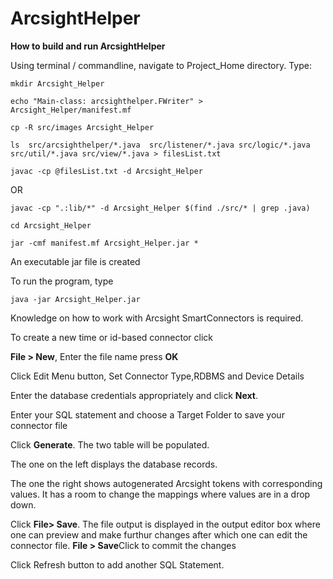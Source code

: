 # ArcsightHelper

<strong>How to build and run ArcsightHelper</strong> 


Using  terminal / commandline, navigate to Project_Home directory. Type: 
```
mkdir Arcsight_Helper

echo "Main-class: arcsighthelper.FWriter" > Arcsight_Helper/manifest.mf

cp -R src/images Arcsight_Helper

ls  src/arcsighthelper/*.java  src/listener/*.java src/logic/*.java src/util/*.java src/view/*.java > filesList.txt
```
```
javac -cp @filesList.txt -d Arcsight_Helper
```
OR
```
javac -cp ".:lib/*" -d Arcsight_Helper $(find ./src/* | grep .java)
```
```
cd Arcsight_Helper

jar -cmf manifest.mf Arcsight_Helper.jar *
```
An executable jar file is created

To run the program, type
```
java -jar Arcsight_Helper.jar
```

Knowledge on how to work with Arcsight SmartConnectors is required.

To create a new time or id-based connector click

<strong>File > New</strong>, Enter the file name press <strong>OK</strong>

Click Edit Menu button, Set Connector Type,RDBMS and Device Details

Enter the database credentials appropriately and click <strong>Next</strong>.

Enter your SQL statement and choose a Target Folder to save your connector file

Click <strong>Generate</strong>. The two table will be populated. 

The one on the left displays the database records. 

The one the right shows autogenerated Arcsight tokens with corresponding values. 
It has a room to change the mappings where values are in a drop down.

Click <strong>File> Save</strong>. The file  output is displayed in the output editor box where one can preview and make furthur changes after which one can edit the connector file.
<strong>File > Save</strong>Click  to commit the changes

Click Refresh button to add another SQL Statement.
